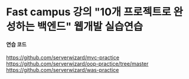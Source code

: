 # Fast campus 강의 "10개 프로젝트로 완성하는 백엔드" 웹개발 실습연습

#### 연습 코드 
https://github.com/serverwizard/mvc-practice
https://github.com/serverwizard/oop-practice/tree/master
https://github.com/serverwizard/was-practice
